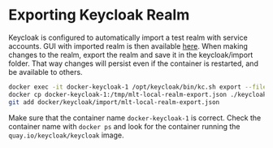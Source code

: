 # Exporting Keycloak Realm
Keycloak is configured to automatically import a test realm with service accounts.
GUI with imported realm is then available [here](http://localhost:8082/admin/master/console/#/mlt-local "Keycloak Admin Console for MLT-Local Realm").
When making changes to the realm, export the realm and save it in the keycloak/import folder.
That way changes will persist even if the container is restarted, and be available to others.

```bash
docker exec -it docker-keycloak-1 /opt/keycloak/bin/kc.sh export --file "/tmp/mlt-local-realm-export.json" --users "same_file" --realm "mlt-local"
docker cp docker-keycloak-1:/tmp/mlt-local-realm-export.json ./keycloak/import/mlt-local-realm-export.json
git add docker/keycloak/import/mlt-local-realm-export.json
```

Make sure that the container name `docker-keycloak-1` is correct.
Check the container name with `docker ps` and look for the container running the `quay.io/keycloak/keycloak` image.
